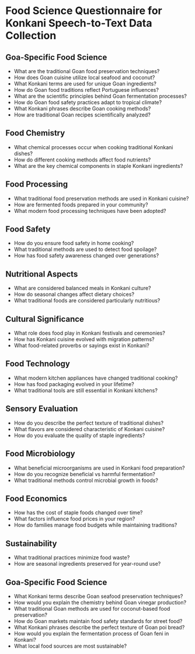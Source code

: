 # Food Science Questionnaire for Konkani Speech-to-Text Data Collection

## Goa-Specific Food Science

- What are the traditional Goan food preservation techniques?
- How does Goan cuisine utilize local seafood and coconut?
- What Konkani terms are used for unique Goan ingredients?
- How do Goan food traditions reflect Portuguese influences?
- What are the scientific principles behind Goan fermentation processes?
- How do Goan food safety practices adapt to tropical climate?
- What Konkani phrases describe Goan cooking methods?
- How are traditional Goan recipes scientifically analyzed?

## Food Chemistry

- What chemical processes occur when cooking traditional Konkani dishes?
- How do different cooking methods affect food nutrients?
- What are the key chemical components in staple Konkani ingredients?

## Food Processing

- What traditional food preservation methods are used in Konkani cuisine?
- How are fermented foods prepared in your community?
- What modern food processing techniques have been adopted?

## Food Safety

- How do you ensure food safety in home cooking?
- What traditional methods are used to detect food spoilage?
- How has food safety awareness changed over generations?

## Nutritional Aspects

- What are considered balanced meals in Konkani culture?
- How do seasonal changes affect dietary choices?
- What traditional foods are considered particularly nutritious?

## Cultural Significance

- What role does food play in Konkani festivals and ceremonies?
- How has Konkani cuisine evolved with migration patterns?
- What food-related proverbs or sayings exist in Konkani?

## Food Technology

- What modern kitchen appliances have changed traditional cooking?
- How has food packaging evolved in your lifetime?
- What traditional tools are still essential in Konkani kitchens?

## Sensory Evaluation

- How do you describe the perfect texture of traditional dishes?
- What flavors are considered characteristic of Konkani cuisine?
- How do you evaluate the quality of staple ingredients?

## Food Microbiology

- What beneficial microorganisms are used in Konkani food preparation?
- How do you recognize beneficial vs harmful fermentation?
- What traditional methods control microbial growth in foods?

## Food Economics

- How has the cost of staple foods changed over time?
- What factors influence food prices in your region?
- How do families manage food budgets while maintaining traditions?

## Sustainability

- What traditional practices minimize food waste?
- How are seasonal ingredients preserved for year-round use?

## Goa-Specific Food Science

- What Konkani terms describe Goan seafood preservation techniques?
- How would you explain the chemistry behind Goan vinegar production?
- What traditional Goan methods are used for coconut-based food preservation?
- How do Goan markets maintain food safety standards for street food?
- What Konkani phrases describe the perfect texture of Goan poi bread?
- How would you explain the fermentation process of Goan feni in Konkani?
- What local food sources are most sustainable?
